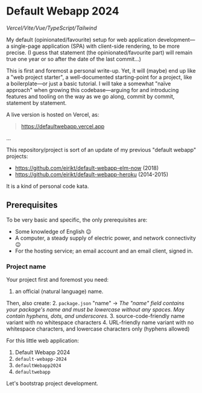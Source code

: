 # Default Webapp 2024
*Vercel/Vite/Vue/TypeScript/Tailwind*

My default (opinionated/favourite) setup for web application development—a single-page application (SPA) with client-side rendering, to be more precise. (I guess that statement (the opinionated/favourite part) will remain true one year or so after the date of the last commit...)

This is first and foremost a personal write-up. Yet, it will (maybe) end up like a "web project starter",
a well-documented starting-point for a project, like a boilerplate—or just a basic tutorial.
I will take a somewhat "naïve approach" when growing this codebase—arguing for and introducing features and tooling on the way as we go along, commit by commit, statement by statement.

A live version is hosted on Vercel, as:
>https://defaultwebapp.vercel.app

...

This repository/project is sort of an update of my previous "default webapp" projects:
- https://github.com/eirikt/default-webapp-elm-now (2018)
- https://github.com/eirikt/default-webapp-heroku (2014-2015)

It is a kind of personal code kata.



## Prerequisites
To be very basic and specific, the only prerequisites are:
- Some knowledge of English 😉
- A computer, a steady supply of electric power, and network connectivity 😉
- For the hosting service; an email account and an email client, signed in.


### Project name
Your project first and foremost you need:
1. an official (natural language) name.

Then, also create:
2. `package.json` "name" -> _The "name" field contains your package's name and must be lowercase without any spaces. May contain hyphens, dots, and underscores._
3. source-code-friendly name variant with no whitespace characters
4. URL-friendly name variant with no whitespace characters, and lowercase characters only (hyphens allowed)

For this little web application:
1. Default Webapp 2024
2. `default-webapp-2024`
3. `defaultWebapp2024`
4. `defaultwebapp`

Let's bootstrap project development.
